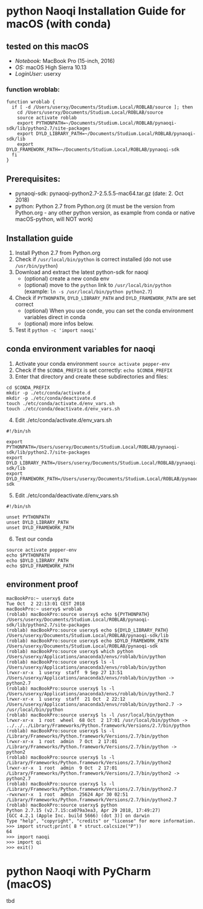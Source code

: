 # python Naoqi Installation Guide for macOS (with conda)

## tested on this macOS
- *Notebook:* MacBook Pro (15-inch, 2016)
- *OS:* macOS High Sierra 10.13
- *LoginUser:* userxy

### function wroblab:
```shell
function wroblab {
  if [ -d /Users/userxy/Documents/Studium.Local/ROBLAB/source ]; then
    cd /Users/userxy/Documents/Studium.Local/ROBLAB/source
    source activate roblab
    export PYTHONPATH=~/Documents/Studium.Local/ROBLAB/pynaoqi-sdk/lib/python2.7/site-packages
    export DYLD_LIBRARY_PATH=~/Documents/Studium.Local/ROBLAB/pynaoqi-sdk/lib
    export DYLD_FRAMEWORK_PATH=~/Documents/Studium.Local/ROBLAB/pynaoqi-sdk
  fi
}
```

## Prerequisites:
- pynaoqi-sdk: pynaoqi-python2.7-2.5.5.5-mac64.tar.gz (date: 2. Oct 2018)
- python: Python 2.7 from Python.org (it must be the version from Python.org - any other python version, as example from conda or native macOS-python, will NOT work)

## Installation guide
1. Install Python 2.7 from Python.org
2. Check if `/usr/local/bin/python` is correct installed (do not use `/usr/bin/python`)
3. Download and extract the latest python-sdk for naoqi
   * (optional) create a new conda env
   * (optional) move to the `python` link to `/usr/local/bin/python` (example: `ln -s /usr/local/bin/python python2.7`)
4. Check if `PYTHONPATH`, `DYLD_LIBRARY_PATH` and `DYLD_FRAMEWORK_PATH` are set correct
   * (optional) When you use conde, you can set the conda environment variables direct in conda
   * (optional) more infos below.
5. Test it `python -c 'import naoqi'`


## conda environment variables for naoqi
1. Activate your conda environment `source activate pepper-env`
2. Check if the `$CONDA_PREFIX` is set correctly: `echo $CONDA_PREFIX`
3. Enter that directory and create these subdirectories and files:
```shell
cd $CONDA_PREFIX
mkdir -p ./etc/conda/activate.d
mkdir -p ./etc/conda/deactivate.d
touch ./etc/conda/activate.d/env_vars.sh
touch ./etc/conda/deactivate.d/env_vars.sh
```

4. Edit ./etc/conda/activate.d/env_vars.sh
```shell
#!/bin/sh

export PYTHONPATH=/Users/userxy/Documents/Studium.Local/ROBLAB/pynaoqi-sdk/lib/python2.7/site-packages
export DYLD_LIBRARY_PATH=/Users/userxy/Documents/Studium.Local/ROBLAB/pynaoqi-sdk/lib
export DYLD_FRAMEWORK_PATH=/Users/userxy/Documents/Studium.Local/ROBLAB/pynaoqi-sdk
```

5. Edit ./etc/conda/deactivate.d/env_vars.sh
```shell
#!/bin/sh

unset PYTHONPATH
unset DYLD_LIBRARY_PATH
unset DYLD_FRAMEWORK_PATH
```

6. Test our conda 
```shell
source activate pepper-env
echo $PYTHONPATH
echo $DYLD_LIBRARY_PATH
echo $DYLD_FRAMEWORK_PATH
```

## environment proof
```shell
macBookPro:~ userxy$ date
Tue Oct  2 22:13:01 CEST 2018
macBookPro:~ userxy$ wroblab
(roblab) macBookPro:source userxy$ echo ${PYTHONPATH}
/Users/userxy/Documents/Studium.Local/ROBLAB/pynaoqi-sdk/lib/python2.7/site-packages
(roblab) macBookPro:source userxy$ echo ${DYLD_LIBRARY_PATH}
/Users/userxy/Documents/Studium.Local/ROBLAB/pynaoqi-sdk/lib
(roblab) macBookPro:source userxy$ echo $DYLD_FRAMEWORK_PATH
/Users/userxy/Documents/Studium.Local/ROBLAB/pynaoqi-sdk
(roblab) macBookPro:source userxy$ which python
/Users/userxy/Applications/anaconda3/envs/roblab/bin/python
(roblab) macBookPro:source userxy$ ls -l /Users/userxy/Applications/anaconda3/envs/roblab/bin/python
lrwxr-xr-x  1 userxy  staff  9 Sep 27 13:51 /Users/userxy/Applications/anaconda3/envs/roblab/bin/python -> python2.7
(roblab) macBookPro:source userxy$ ls -l /Users/userxy/Applications/anaconda3/envs/roblab/bin/python2.7
lrwxr-xr-x  1 userxy  staff  21 Oct  2 22:12 /Users/userxy/Applications/anaconda3/envs/roblab/bin/python2.7 -> /usr/local/bin/python
(roblab) macBookPro:source userxy$ ls -l /usr/local/bin/python
lrwxr-xr-x  1 root  wheel  68 Oct  2 17:01 /usr/local/bin/python -> ../../../Library/Frameworks/Python.framework/Versions/2.7/bin/python
(roblab) macBookPro:source userxy$ ls -l /Library/Frameworks/Python.framework/Versions/2.7/bin/python
lrwxr-xr-x  1 root  admin  7 Oct  2 17:01 /Library/Frameworks/Python.framework/Versions/2.7/bin/python -> python2
(roblab) macBookPro:source userxy$ ls -l /Library/Frameworks/Python.framework/Versions/2.7/bin/python2
lrwxr-xr-x  1 root  admin  9 Oct  2 17:01 /Library/Frameworks/Python.framework/Versions/2.7/bin/python2 -> python2.7
(roblab) macBookPro:source userxy$ ls -l /Library/Frameworks/Python.framework/Versions/2.7/bin/python2.7
-rwxrwxr-x  1 root  admin  25624 Apr 30 02:51 /Library/Frameworks/Python.framework/Versions/2.7/bin/python2.7
(roblab) macBookPro:source userxy$ python
Python 2.7.15 (v2.7.15:ca079a3ea3, Apr 29 2018, 17:49:27)
[GCC 4.2.1 (Apple Inc. build 5666) (dot 3)] on darwin
Type "help", "copyright", "credits" or "license" for more information.
>>> import struct;print( 8 * struct.calcsize("P"))
64
>>> import naoqi
>>> import qi
>>> exit()
```



# python Naoqi with PyCharm (macOS)
tbd